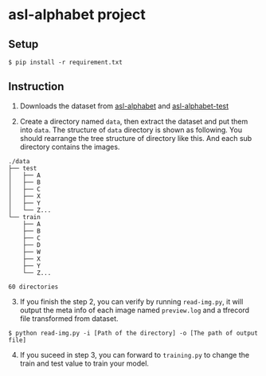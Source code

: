 # asl-alphabet project


## Setup

```
$ pip install -r requirement.txt
```


## Instruction

1. Downloads the dataset from [asl-alphabet](https://www.kaggle.com/grassknoted/asl-alphabet?fbclid=IwAR1qJn-0tivnRrB6WmZpbq_PuWqtMCVJzMF8CK3RchnHGz466v5kDfJcnBY) and [asl-alphabet-test](https://www.kaggle.com/danrasband/asl-alphabet-test?fbclid=IwAR0adhGL68wEA9JQocOB9q1RFTKutnq1otecvStcLSmDiU4Rwk30R1CJLgs)


2. Create a directory named `data`, then extract the dataset and put them into `data`. The structure of `data` directory is shown as following. You should rearrange the tree structure of directory like this. And each sub directory contains the images.
```
./data
├── test
│   ├── A
│   ├── B
│   ├── C
│   ├── X
│   ├── Y
│   └── Z...
└── train
    ├── A
    ├── B
    ├── C
    ├── D
    ├── W
    ├── X
    ├── Y
    └── Z...

60 directories
```

3. If you finish the step 2, you can verify by running `read-img.py`, it will output the meta info of each image named `preview.log` and a tfrecord file transformed from dataset.

```
$ python read-img.py -i [Path of the directory] -o [The path of output file]
```

4. If you suceed in step 3, you can forward to `training.py` to change the train and test value to train your model. 

